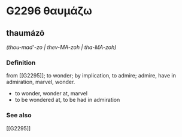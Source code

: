 # G2296 θαυμάζω

## thaumázō

_(thou-mad'-zo | thev-MA-zoh | tha-MA-zoh)_

### Definition

from [[G2295]]; to wonder; by implication, to admire; admire, have in admiration, marvel, wonder.

- to wonder, wonder at, marvel
- to be wondered at, to be had in admiration

### See also

[[G2295]]

